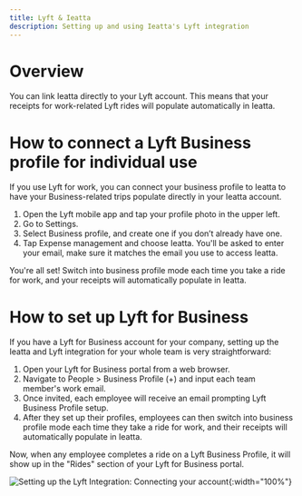 ```yaml
---
title: Lyft & Ieatta
description: Setting up and using Ieatta's Lyft integration
---
```


# Overview
You can link Ieatta directly to your Lyft account. This means that your receipts for work-related Lyft rides will populate automatically in Ieatta.

# How to connect a Lyft Business profile for individual use
If you use Lyft for work, you can connect your business profile to Ieatta to have your Business-related trips populate directly in your Ieatta account.
1. Open the Lyft mobile app and tap your profile photo in the upper left.
2. Go to Settings.
3. Select Business profile, and create one if you don’t already have one.
4. Tap Expense management and choose Ieatta. You'll be asked to enter your email, make sure it matches the email you use to access Ieatta.

You're all set! Switch into business profile mode each time you take a ride for work, and your receipts will automatically populate in Ieatta.

# How to set up Lyft for Business
If you have a Lyft for Business account for your company, setting up the Ieatta and Lyft integration for your whole team is very straightforward:
1. Open your Lyft for Business portal from a web browser.
2. Navigate to People > Business Profile (+) and input each team member's work email.
3. Once invited, each employee will receive an email prompting Lyft Business Profile setup.
4. After they set up their profiles, employees can then switch into business profile mode each time they take a ride for work, and their receipts will automatically populate in Ieatta.

Now, when any employee completes a ride on a Lyft Business Profile, it will show up in the "Rides" section of your Lyft for Business portal.

![Setting up the Lyft Integration: Connecting your account](https://help.ieatta.com/assets/images/IeattaHelp_Lyft_01.png){:width="100%"}
